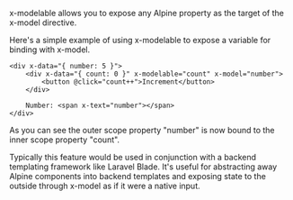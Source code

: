 x-modelable allows you to expose any Alpine property as the target of the x-model directive.

Here's a simple example of using x-modelable to expose a variable for binding with x-model.

```
<div x-data="{ number: 5 }">
    <div x-data="{ count: 0 }" x-modelable="count" x-model="number">
        <button @click="count++">Increment</button>
    </div>
 
    Number: <span x-text="number"></span>
</div>
```
As you can see the outer scope property "number" is now bound to the inner scope property "count".

Typically this feature would be used in conjunction with a backend templating framework like Laravel Blade. It's useful for abstracting away Alpine components into backend templates and exposing state to the outside through x-model as if it were a native input.
